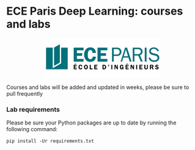 # ECE Paris Deep Learning: courses and labs

<p style="text-align: center">
<a href="http://www.ece.fr/school-of-engineering/"><img
  src="1-ML_reminders/images/ece_logo.png" width="300"/></a>
</p>

Courses and labs will be added and updated in weeks, please be sure to pull frequently

### Lab requirements

Please be sure your Python packages are up to date by running the following command:
```    
pip install -Ur requirements.txt
```
